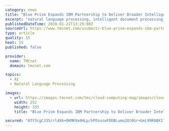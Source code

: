 ```yaml
---
category: news
title: "Blue Prism Expands IBM Partnership to Deliver Broader Intelligent Automation Capabilities"
excerpt: "natural language processing, intelligent document processing, and Workflow around current RPA initiatives,\" says Colin Redbond, SVP, Emerging Technologies at Blue Prism. \"This offering takes our existing integration with IBM Watson and expands on it with IBM Cloud Pak for Automation to give organizations all the tools they need to not only ..."
publishedDateTime: 2020-01-22T13:29:00Z
sourceUrl: https://www.tmcnet.com/usubmit/-blue-prism-expands-ibm-partnership-deliver-broader-intelligent-/2020/01/22/9085142.htm
type: article
quality: 15
heat: 15
published: false

provider:
  name: TMCnet
  domain: tmcnet.com

topics:
  - AI
  - Natural Language Processing

images:
  - url: https://images.tmcnet.com/tmc/cloud-computing-mag/images/cloud-computing-0515-cover.jpg
    width: 252
    height: 335
    title: "Blue Prism Expands IBM Partnership to Deliver Broader Intelligent Automation Capabilities"

secured: "6TY3cgCJ35/rldX6+OKMK9a9HLp/hPOsozwFDDBLumu2Qt0Gr+UeL99R0BX1TdfsYomBw7bAELAX789DiViNCflFQFQ5eIZGgVlsAMBluTTuMZUxd3QBRmEFA6ATm5mfWmrUoWe4tqlih2AMdvE5MFjlPDD/Kx/porW01byHIQ4ObYfcYrHph2oAQC5KeWPS+jOVCdVWK9X0iKMIDUulwF6oZc3a21VlGo3hvyR4RJTU+oO7Y4ZyVMxmdgvm8ioF6yj79070GR4VzHwOrFWPw/Cf1K3C5QdsEy0omBW/z0M=;W0hrWi4F+sfYXaYWJ3GiJQ=="
---
```



